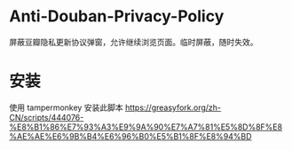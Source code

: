 # Anti-Douban-Privacy-Policy
屏蔽豆瓣隐私更新协议弹窗，允许继续浏览页面。临时屏蔽，随时失效。

# 安装
使用 tampermonkey 安装此脚本
https://greasyfork.org/zh-CN/scripts/444076-%E8%B1%86%E7%93%A3%E9%9A%90%E7%A7%81%E5%8D%8F%E8%AE%AE%E6%9B%B4%E6%96%B0%E5%B1%8F%E8%94%BD
